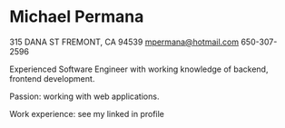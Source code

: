Michael Permana
===============

315 DANA ST
FREMONT, CA 94539
mpermana@hotmail.com 650-307-2596

Experienced Software Engineer with working knowledge of backend, frontend development.

Passion: working with web applications.

Work experience: see my linked in profile

